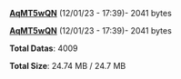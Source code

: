 [**AqMT5wQN**](/data/AqMT5wQN.txt) (12/01/23 - 17:39)- 2041 bytes

[**AqMT5wQN**](/data/AqMT5wQN.txt) (12/01/23 - 17:39)- 2041 bytes

**Total Datas**: 4009

**Total Size**: 24.74 MB / 24.7 MB